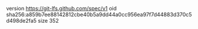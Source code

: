 version https://git-lfs.github.com/spec/v1
oid sha256:a859b7ee88142812cbe40b5a9dd44a0cc956ea97f7d44883d370c5d498de2fa5
size 352
